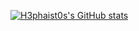 [![H3phaist0s's GitHub stats](https://github-readme-stats.vercel.app/api?username=H3phaist0s)](https://github.com/anuraghazra/github-readme-stats)


<!--
**H3phaist0s/H3phaist0s** is a ✨ _special_ ✨ repository because its `README.md` (this file) appears on your GitHub profile.

Here are some ideas to get you started:

- 🔭 I’m currently working on ...
- 🌱 I’m currently learning ...
- 👯 I’m looking to collaborate on ...
- 🤔 I’m looking for help with ...
- 💬 Ask me about ...
- 📫 How to reach me: ...
- 😄 Pronouns: ...
- ⚡ Fun fact: ...
-->
